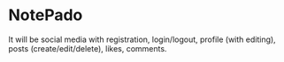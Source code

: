 # NotePado
It will be social media with registration, login/logout, profile  (with editing), posts (create/edit/delete), likes, comments.
